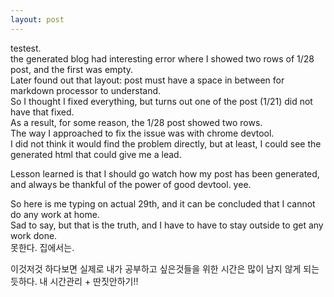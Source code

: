 ```yaml
---
layout: post
---
```


testest.  
the generated blog had interesting error where I showed two rows of 1/28 post, and the first was empty.  
Later found out that layout: post must have a space in between for markdown processor to understand.  
So I thought I fixed everything, but turns out one of the post (1/21) did not have that fixed.  
As a result, for some reason, the 1/28 post showed two rows.  
The way I approached to fix the issue was with chrome devtool.  
I did not think it would find the problem directly, but at least, I could see the generated html that could give me a lead.  
  

Lesson learned is that I should go watch how my post has been generated, and always be thankful of the power of good devtool. yee.


So here is me typing on actual 29th, and it can be concluded that I cannot do any work at home.  
Sad to say, but that is the truth, and I have to have to stay outside to get any work done.  
못한다. 집에서는.  
  

이것저것 하다보면 실제로 내가 공부하고 싶은것들을 위한 시간은 많이 남지 않게 되는듯하다. 내 시간관리 + 딴짓안하기!!